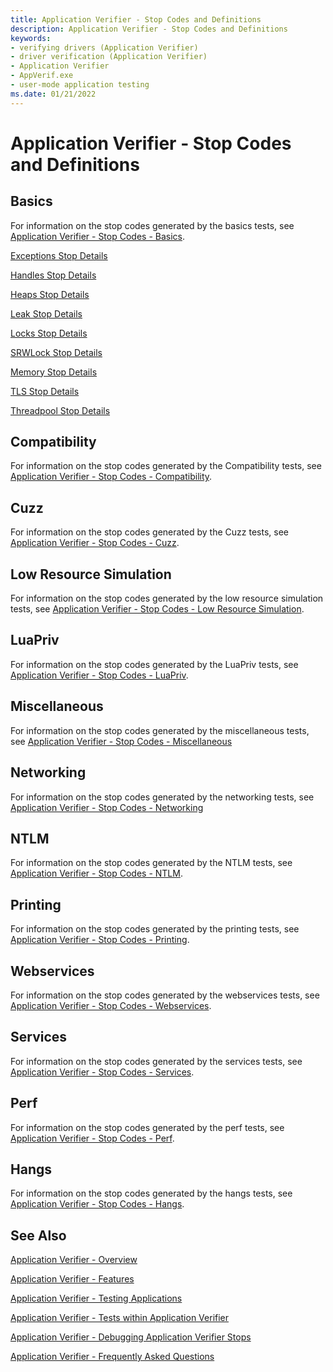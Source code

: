 ```yaml
---
title: Application Verifier - Stop Codes and Definitions
description: Application Verifier - Stop Codes and Definitions
keywords:
- verifying drivers (Application Verifier)
- driver verification (Application Verifier)
- Application Verifier
- AppVerif.exe
- user-mode application testing
ms.date: 01/21/2022
---
```


# Application Verifier - Stop Codes and Definitions

## Basics 

For information on the stop codes generated by the basics tests, see [Application Verifier - Stop Codes - Basics](application-verifier-stop-codes-basics.md).

[Exceptions Stop Details](application-verifier-stop-codes-basics.md#exceptions-stop-details)

[Handles Stop Details](application-verifier-stop-codes-basics.md#handles-stop-details)

[Heaps Stop Details](application-verifier-stop-codes-basics.md#heaps-stop-details)

[Leak Stop Details](application-verifier-stop-codes-basics.md#leak-stop-details)

[Locks Stop Details](application-verifier-stop-codes-basics.md#locks-stop-details)

[SRWLock Stop Details](application-verifier-stop-codes-basics.md#srwlock-stop-details)

[Memory Stop Details](application-verifier-stop-codes-basics.md#memory-stop-details)

[TLS Stop Details](application-verifier-stop-codes-basics.md#tls-stop-details)

[Threadpool Stop Details](application-verifier-stop-codes-basics.md#threadpool-stop-details)


## Compatibility

For information on the stop codes generated by the Compatibility tests, see [Application Verifier - Stop Codes - Compatibility](application-verifier-stop-codes-compatibility.md).

## Cuzz 

For information on the stop codes generated by the Cuzz tests, see [Application Verifier - Stop Codes - Cuzz](application-verifier-stop-codes-cuzz.md).


## Low Resource Simulation

For information on the stop codes generated by the low resource simulation tests, see [Application Verifier - Stop Codes - Low Resource Simulation](application-verifier-stop-codes-low-resource-simulation.md).


## LuaPriv

For information on the stop codes generated by the LuaPriv tests, see [Application Verifier - Stop Codes - LuaPriv](application-verifier-stop-codes-luapriv.md).


## Miscellaneous 

For information on the stop codes generated by the miscellaneous tests, see
[Application Verifier - Stop Codes - Miscellaneous](application-verifier-stop-codes-miscellaneous.md)


## Networking

For information on the stop codes generated by the networking tests, see
[Application Verifier - Stop Codes - Networking](application-verifier-stop-codes-networking.md)


## NTLM

For information on the stop codes generated by the NTLM tests, see [Application Verifier - Stop Codes - NTLM](application-verifier-stop-codes-ntlm.md).


## Printing

For information on the stop codes generated by the printing tests, see [Application Verifier - Stop Codes - Printing](application-verifier-stop-codes-printing.md).


## Webservices

For information on the stop codes generated by the webservices  tests, see [Application Verifier - Stop Codes - Webservices](application-verifier-stop-codes-webservices.md).


## Services

For information on the stop codes generated by the services tests, see [Application Verifier - Stop Codes - Services](application-verifier-stop-codes-Services.md).


## Perf

For information on the stop codes generated by the perf tests, see [Application Verifier - Stop Codes - Perf](application-verifier-stop-codes-perf.md).


## Hangs

For information on the stop codes generated by the hangs tests, see [Application Verifier - Stop Codes - Hangs](application-verifier-stop-codes-hangs.md).

 ## See Also

[Application Verifier - Overview](application-verifier.md)

[Application Verifier - Features](application-verifier-features.md)

[Application Verifier - Testing Applications](application-verifier-testing-applications.md)
 
[Application Verifier - Tests within Application Verifier](application-verifier-tests-within-application-verifier.md)

[Application Verifier - Debugging Application Verifier Stops](application-verifier-debugging-application-verifier-stops.md)
  
[Application Verifier - Frequently Asked Questions](application-verifier-faqs.md)


 





